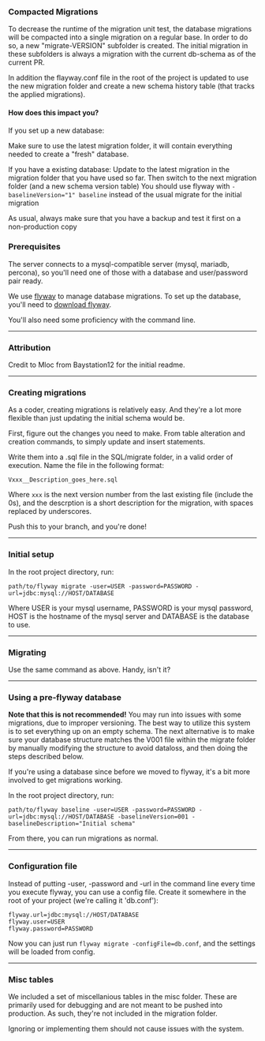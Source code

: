 ### Compacted Migrations

To decrease the runtime of the migration unit test, the database migrations will be compacted into a single migration on a regular base.
In order to do so, a new "migrate-VERSION" subfolder is created.
The initial migration in these subfolders is always a migration with the current db-schema as of the current PR.

In addition the flayway.conf file in the root of the project is updated to use the new migration folder and create a new schema history table (that tracks the applied migrations).

#### How does this impact you?

If you set up a new database:

Make sure to use the latest migration folder, it will contain everything needed to create a "fresh" database.

If you have a existing database:
Update to the latest migration in the migration folder that you have used so far.
Then switch to the next migration folder (and a new schema version table)
You should use flyway with `-baselineVersion="1" baseline` instead of the usual migrate for the initial migration

As usual, always make sure that you have a backup and test it first on a non-production copy


### Prerequisites

The server connects to a mysql-compatible server (mysql, mariadb, percona), so you'll need one of those with a database and user/password pair ready.

We use [flyway](https://flywaydb.org/) to manage database migrations. To set up the database, you'll need to [download flyway](https://flywaydb.org/getstarted/download.html).

You'll also need some proficiency with the command line.

----

### Attribution

Credit to Mloc from Baystation12 for the initial readme.

---

### Creating migrations

As a coder, creating migrations is relatively easy. And they're a lot more flexible than just updating the initial schema would be.

First, figure out the changes you need to make. From table alteration and creation commands, to simply update and insert statements.

Write them into a .sql file in the SQL/migrate folder, in a valid order of execution. Name the file in the following format:

    Vxxx__Description_goes_here.sql

Where `xxx` is the next version number from the last existing file (include the 0s), and the descrption is a short description for the migration, with spaces replaced by underscores.

Push this to your branch, and you're done!

---

### Initial setup

In the root project directory, run:

    path/to/flyway migrate -user=USER -password=PASSWORD -url=jdbc:mysql://HOST/DATABASE

Where USER is your mysql username, PASSWORD is your mysql password, HOST is the hostname of the mysql server and DATABASE is the database to use.

---

### Migrating

Use the same command as above. Handy, isn't it?

---

### Using a pre-flyway database

**Note that this is not recommended!**
You may run into issues with some migrations, due to improper versioning. The best way to utilize this system is to set everything up on an empty schema.
The next alternative is to make sure your database structure matches the V001 file within the migrate folder by manually modifying the structure to avoid dataloss, and then doing the steps described below.

If you're using a database since before we moved to flyway, it's a bit more involved to get migrations working.

In the root project directory, run:

    path/to/flyway baseline -user=USER -password=PASSWORD -url=jdbc:mysql://HOST/DATABASE -baselineVersion=001 -baselineDescription="Initial schema"

From there, you can run migrations as normal.

---

### Configuration file

Instead of putting -user, -password and -url in the command line every time you execute flyway, you can use a config file. Create it somewhere in the root of your project (we're calling it 'db.conf'):

    flyway.url=jdbc:mysql://HOST/DATABASE
    flyway.user=USER
    flyway.password=PASSWORD

Now you can just run `flyway migrate -configFile=db.conf`, and the settings will be loaded from config.

---

### Misc tables

We included a set of miscellanious tables in the misc folder. These are primarily used for debugging and are not meant to be pushed into production. As such, they're not included in the migration folder.

Ignoring or implementing them should not cause issues with the system.

